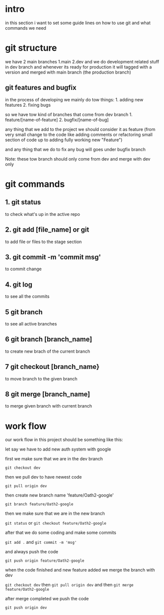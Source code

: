 # intro

in this section i want to set some guide lines on how to use git and what commands we need

# git structure

we have 2 main branches 1.main 2.dev and we do development related stuff in dev branch and whenever its ready for production it will tagged with a version and merged with main branch (the production branch) 

## git features and bugfix

in the process of developing we mainly do tow things:
    1. adding new features
    2. fixing bugs

so we have tow kind of branches that come from dev branch 
    1. feature/[name-of-feature]
    2. bugfix/[name-of-bug]

any thing that we add to the project we should consider it as feature (from very small change to the code like adding comments or refactoring small section of code up to adding fully working new "Feature")

and any thing that we do to fix any bug will goes under bugfix branch

Note: these tow branch should only come from dev and merge with dev only

# git commands

## 1. git status

to check what's up in the active repo

## 2. git add [file_name] or git

to add file or files to the stage section

## 3. git commit -m 'commit msg'

to commit change

## 4. git log

to see all the commits

## 5 git branch

to see all active branches

## 6 git branch [branch_name]

to create new brach of the current branch

## 7 git checkout [branch_name}

to move branch to the given branch

## 8 git merge [branch_name]

to merge given branch with current branch

# work flow

our work flow in this project should be something like this:

let say we have to add new auth system with google

first we make sure that we are in the dev branch

`git checkout dev`

then we pull dev to have newest code

`git pull origin dev`

then create new branch name 'feature/Oath2-google'

`git branch feature/Oath2-google`

then we make sure that we are in the new branch

`git status` or `git checkout feature/Oath2-google`

after that we do some coding and make some commits

`git add .` and `git commit -m 'msg'`

and always push the code

`git push origin feature/Oath2-google`

when the code finished and new feature added we merge the branch with dev

`git checkout dev` then `git pull origin dev` and then `git merge feature/Oath2-google` 

after merge completed we push the code

`git push origin dev`

